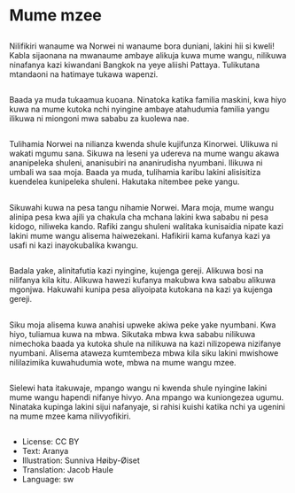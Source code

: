 # Mume mzee

##
Nilifikiri wanaume wa Norwei ni wanaume bora duniani, lakini hii si kweli! Kabla sijaonana na mwanaume ambaye alikuja kuwa mume wangu, nilikuwa ninafanya kazi kiwandani Bangkok na yeye aliishi Pattaya. Tulikutana mtandaoni na hatimaye tukawa wapenzi.

##
Baada ya muda tukaamua kuoana. Ninatoka katika familia maskini, kwa hiyo kuwa na mume kutoka nchi nyingine ambaye atahudumia familia yangu ilikuwa ni miongoni mwa sababu za kuolewa nae.

##
Tulihamia Norwei na nilianza kwenda shule kujifunza Kinorwei. Ulikuwa ni wakati mgumu sana. Sikuwa na leseni ya udereva na mume wangu akawa ananipeleka shuleni, ananisubiri na ananirudisha nyumbani. Ilikuwa ni umbali wa saa moja. Baada ya muda, tulihamia karibu lakini alisisitiza kuendelea kunipeleka shuleni. Hakutaka nitembee peke yangu.

##
Sikuwahi kuwa na pesa tangu nihamie Norwei. Mara moja, mume wangu alinipa pesa kwa ajili ya chakula cha mchana lakini kwa sababu ni pesa kidogo, niliweka kando. Rafiki zangu shuleni walitaka kunisaidia nipate kazi lakini mume wangu alisema haiwezekani. Hafikirii kama kufanya kazi ya usafi ni kazi inayokubalika kwangu.

##
Badala yake, alinitafutia kazi nyingine, kujenga gereji. Alikuwa bosi na nilifanya kila kitu. Alikuwa hawezi kufanya makubwa kwa sababu alikuwa mgonjwa. Hakuwahi kunipa pesa aliyoipata kutokana na kazi ya kujenga gereji.

##
Siku moja alisema kuwa anahisi upweke akiwa peke yake nyumbani. Kwa hiyo, tuliamua kuwa na mbwa. Sikutaka mbwa kwa sababu nilikuwa nimechoka baada ya kutoka shule na nilikuwa na kazi nilizopewa nizifanye nyumbani. Alisema ataweza kumtembeza mbwa kila siku lakini mwishowe nililazimika kuwahudumia wote, mbwa na mume wangu mzee.

##
Sielewi hata itakuwaje, mpango wangu ni kwenda shule nyingine lakini mume wangu hapendi nifanye hivyo. Ana mpango wa kuniongezea ugumu. Ninataka kupinga lakini sijui nafanyaje, si rahisi kuishi katika nchi ya ugenini na mume mzee kama nilivyofikiri.

##
* License: CC BY
* Text: Aranya
* Illustration: Sunniva Høiby-Øiset
* Translation: Jacob Haule
* Language: sw
